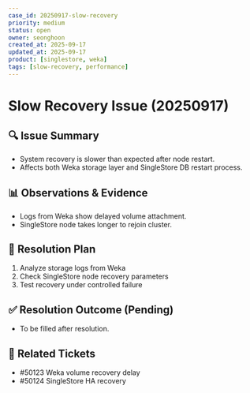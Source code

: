 ```yaml
---
case_id: 20250917-slow-recovery
priority: medium
status: open
owner: seonghoon
created_at: 2025-09-17
updated_at: 2025-09-17
product: [singlestore, weka]
tags: [slow-recovery, performance]
---
```


# Slow Recovery Issue (20250917)

## 🔍 Issue Summary
- System recovery is slower than expected after node restart.
- Affects both Weka storage layer and SingleStore DB restart process.

## 📊 Observations & Evidence
- Logs from Weka show delayed volume attachment.
- SingleStore node takes longer to rejoin cluster.

## 🔧 Resolution Plan
1. Analyze storage logs from Weka
2. Check SingleStore node recovery parameters
3. Test recovery under controlled failure

## ✅ Resolution Outcome (Pending)
- To be filled after resolution.

## 🔗 Related Tickets
- #50123 Weka volume recovery delay
- #50124 SingleStore HA recovery
